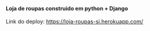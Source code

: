 #### Loja de roupas construido em python + Django
  
Link do deploy: https://loja-roupas-si.herokuapp.com/
